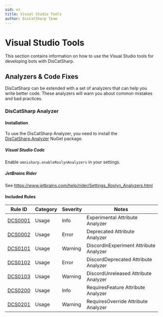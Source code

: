 ```yaml
---
uid: vs
title: Visual Studio Tools
author: DisCatSharp Team
---
```


# Visual Studio Tools

This section contains information on how to use the Visual Studio tools for developing bots with DisCatSharp.

## Analyzers & Code Fixes

DisCatSharp can be extended with a set of analyzers that can help you write better code. These analyzers will warn you about common mistakes and bad practices.

### DisCatSharp Analyzer

#### Installation

To use the DisCatSharp Analyzer, you need to install the [DisCatSharp.Analyzer](https://www.nuget.org/packages/DisCatSharp.Analyzer) NuGet package.

##### Visual Studio Code

Enable `omnisharp.enableRoslynAnalyzers` in your settings.

##### JetBrains Rider

See https://www.jetbrains.com/help/rider/Settings_Roslyn_Analyzers.html

#### Included Rules

| Rule ID                              | Category | Severity | Notes                                  |
| ------------------------------------ | -------- | -------- | -------------------------------------- |
| [DCS0001](xref:vs_analyzer_dcs_0001) | Usage    | Info     | Experimental Attribute Analyzer        |
| [DCS0002](xref:vs_analyzer_dcs_0002) | Usage    | Error    | Deprecated Attribute Analyzer          |
| [DCS0101](xref:vs_analyzer_dcs_0101) | Usage    | Warning  | DiscordInExperiment Attribute Analyzer |
| [DCS0102](xref:vs_analyzer_dcs_0102) | Usage    | Error    | DiscordDeprecated Attribute Analyzer   |
| [DCS0103](xref:vs_analyzer_dcs_0103) | Usage    | Warning  | DiscordUnreleased Attribute Analyzer   |
| [DCS0200](xref:vs_analyzer_dcs_0200) | Usage    | Info     | RequiresFeature Attribute Analyzer     |
| [DCS0201](xref:vs_analyzer_dcs_0201) | Usage    | Warning  | RequiresOverride Attribute Analyzer    |
